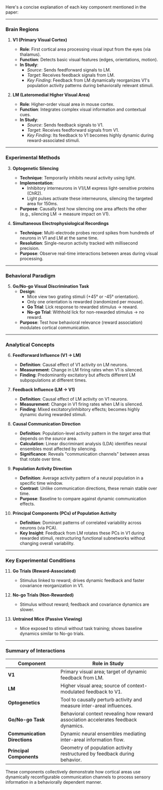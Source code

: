 Here's a concise explanation of each key component mentioned in the paper:

---

### **Brain Regions**
1. **V1 (Primary Visual Cortex)**  
   - **Role**: First cortical area processing visual input from the eyes (via thalamus).  
   - **Function**: Detects basic visual features (edges, orientations, motion).  
   - **In Study**:  
     - *Source*: Sends feedforward signals to LM.  
     - *Target*: Receives feedback signals from LM.  
     - *Key Finding*: Feedback from LM dynamically reorganizes V1's population activity patterns during behaviorally relevant stimuli.

2. **LM (Lateromedial Higher Visual Area)**  
   - **Role**: Higher-order visual area in mouse cortex.  
   - **Function**: Integrates complex visual information and contextual cues.  
   - **In Study**:  
     - *Source*: Sends feedback signals to V1.  
     - *Target*: Receives feedforward signals from V1.  
     - *Key Finding*: Its feedback to V1 becomes highly dynamic during reward-associated stimuli.

---

### **Experimental Methods**
3. **Optogenetic Silencing**  
   - **Technique**: Temporarily inhibits neural activity using light.  
   - **Implementation**:  
     - Inhibitory interneurons in V1/LM express light-sensitive proteins (ChR2).  
     - Light pulses activate these interneurons, silencing the targeted area for 150ms.  
   - **Purpose**: Causally test how silencing one area affects the other (e.g., silencing LM → measure impact on V1).

4. **Simultaneous Electrophysiological Recordings**  
   - **Technique**: Multi-electrode probes record spikes from hundreds of neurons in V1 and LM at the same time.  
   - **Resolution**: Single-neuron activity tracked with millisecond precision.  
   - **Purpose**: Observe real-time interactions between areas during visual processing.

---

### **Behavioral Paradigm**
5. **Go/No-go Visual Discrimination Task**  
   - **Design**:  
     - Mice view two grating stimuli (+45° or -45° orientation).  
     - Only one orientation is rewarded (randomized per mouse).  
     - **Go Trial**: Lick response to rewarded stimulus → reward.  
     - **No-go Trial**: Withhold lick for non-rewarded stimulus → no reward.  
   - **Purpose**: Test how behavioral relevance (reward association) modulates cortical communication.

---

### **Analytical Concepts**
6. **Feedforward Influence (V1 → LM)**  
   - **Definition**: Causal effect of V1 activity on LM neurons.  
   - **Measurement**: Change in LM firing rates when V1 is silenced.  
   - **Finding**: Predominantly excitatory but affects different LM subpopulations at different times.

7. **Feedback Influence (LM → V1)**  
   - **Definition**: Causal effect of LM activity on V1 neurons.  
   - **Measurement**: Change in V1 firing rates when LM is silenced.  
   - **Finding**: Mixed excitatory/inhibitory effects; becomes highly dynamic during rewarded stimuli.

8. **Causal Communication Direction**  
   - **Definition**: Population-level activity pattern in the *target* area that depends on the *source* area.  
   - **Calculation**: Linear discriminant analysis (LDA) identifies neural ensembles most affected by silencing.  
   - **Significance**: Reveals "communication channels" between areas that rotate over time.

9. **Population Activity Direction**  
   - **Definition**: Average activity pattern of a neural population in a specific time window.  
   - **Contrast**: Unlike communication directions, these remain stable over time.  
   - **Purpose**: Baseline to compare against dynamic communication effects.

10. **Principal Components (PCs) of Population Activity**  
    - **Definition**: Dominant patterns of correlated variability across neurons (via PCA).  
    - **Key Insight**: Feedback from LM rotates these PCs in V1 during rewarded stimuli, restructuring functional subnetworks without changing overall variability.

---

### **Key Experimental Conditions**
11. **Go Trials (Reward-Associated)**  
    - Stimulus linked to reward; drives dynamic feedback and faster covariance reorganization in V1.  

12. **No-go Trials (Non-Rewarded)**  
    - Stimulus without reward; feedback and covariance dynamics are slower.  

13. **Untrained Mice (Passive Viewing)**  
    - Mice exposed to stimuli without task training; shows baseline dynamics similar to No-go trials.

---

### **Summary of Interactions**
| **Component**       | **Role in Study**                                                                 |
|---------------------|-----------------------------------------------------------------------------------|
| **V1**              | Primary visual area; target of dynamic feedback from LM.                           |
| **LM**              | Higher visual area; source of context-modulated feedback to V1.                   |
| **Optogenetics**    | Tool to causally perturb activity and measure inter-areal influences.             |
| **Go/No-go Task**   | Behavioral context revealing how reward association accelerates feedback dynamics.|
| **Communication Directions** | Dynamic neural ensembles mediating inter-areal information flow.              |
| **Principal Components** | Geometry of population activity restructured by feedback during behavior.      |

These components collectively demonstrate how cortical areas use dynamically reconfigurable communication channels to process sensory information in a behaviorally dependent manner.
